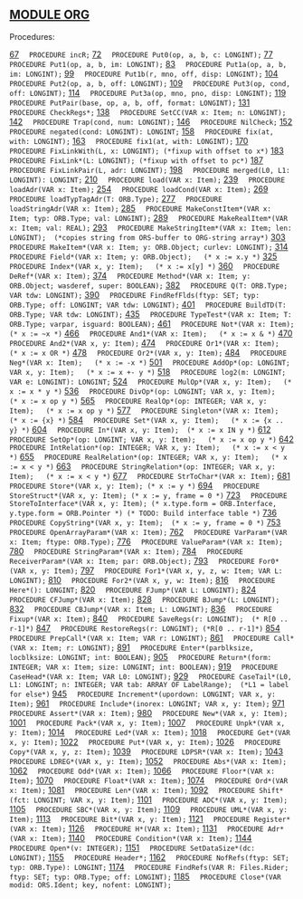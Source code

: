 
## [MODULE ORG](https://github.com/io-core/Build/blob/main/ORG.Mod)

Procedures:

[67](https://github.com/io-core/Build/blob/main/ORG.Mod#67) `  PROCEDURE incR;`
[72](https://github.com/io-core/Build/blob/main/ORG.Mod#72) `  PROCEDURE Put0(op, a, b, c: LONGINT);`
[77](https://github.com/io-core/Build/blob/main/ORG.Mod#77) `  PROCEDURE Put1(op, a, b, im: LONGINT);`
[83](https://github.com/io-core/Build/blob/main/ORG.Mod#83) `  PROCEDURE Put1a(op, a, b, im: LONGINT);`
[99](https://github.com/io-core/Build/blob/main/ORG.Mod#99) `  PROCEDURE Put1b(r, mno, off, disp: LONGINT);`
[104](https://github.com/io-core/Build/blob/main/ORG.Mod#104) `  PROCEDURE Put2(op, a, b, off: LONGINT);`
[109](https://github.com/io-core/Build/blob/main/ORG.Mod#109) `  PROCEDURE Put3(op, cond, off: LONGINT);`
[114](https://github.com/io-core/Build/blob/main/ORG.Mod#114) `  PROCEDURE Put3a(op, mno, pno, disp: LONGINT);`
[119](https://github.com/io-core/Build/blob/main/ORG.Mod#119) `  PROCEDURE PutPair(base, op, a, b, off, format: LONGINT);`
[131](https://github.com/io-core/Build/blob/main/ORG.Mod#131) `  PROCEDURE CheckRegs*;`
[138](https://github.com/io-core/Build/blob/main/ORG.Mod#138) `  PROCEDURE SetCC(VAR x: Item; n: LONGINT);`
[142](https://github.com/io-core/Build/blob/main/ORG.Mod#142) `  PROCEDURE Trap(cond, num: LONGINT);`
[146](https://github.com/io-core/Build/blob/main/ORG.Mod#146) `  PROCEDURE NilCheck;`
[152](https://github.com/io-core/Build/blob/main/ORG.Mod#152) `  PROCEDURE negated(cond: LONGINT): LONGINT;`
[158](https://github.com/io-core/Build/blob/main/ORG.Mod#158) `  PROCEDURE fix(at, with: LONGINT);`
[163](https://github.com/io-core/Build/blob/main/ORG.Mod#163) `  PROCEDURE fix1(at, with: LONGINT);`
[170](https://github.com/io-core/Build/blob/main/ORG.Mod#170) `  PROCEDURE FixLinkWith(L, x: LONGINT); (*fixup with offset to x*)`
[183](https://github.com/io-core/Build/blob/main/ORG.Mod#183) `  PROCEDURE FixLink*(L: LONGINT); (*fixup with offset to pc*)`
[187](https://github.com/io-core/Build/blob/main/ORG.Mod#187) `  PROCEDURE FixLinkPair(L, adr: LONGINT);`
[198](https://github.com/io-core/Build/blob/main/ORG.Mod#198) `  PROCEDURE merged(L0, L1: LONGINT): LONGINT;`
[210](https://github.com/io-core/Build/blob/main/ORG.Mod#210) `  PROCEDURE load(VAR x: Item);`
[239](https://github.com/io-core/Build/blob/main/ORG.Mod#239) `  PROCEDURE loadAdr(VAR x: Item);`
[254](https://github.com/io-core/Build/blob/main/ORG.Mod#254) `  PROCEDURE loadCond(VAR x: Item);`
[269](https://github.com/io-core/Build/blob/main/ORG.Mod#269) `  PROCEDURE loadTypTagAdr(T: ORB.Type);`
[277](https://github.com/io-core/Build/blob/main/ORG.Mod#277) `  PROCEDURE loadStringAdr(VAR x: Item);`
[285](https://github.com/io-core/Build/blob/main/ORG.Mod#285) `  PROCEDURE MakeConstItem*(VAR x: Item; typ: ORB.Type; val: LONGINT);`
[289](https://github.com/io-core/Build/blob/main/ORG.Mod#289) `  PROCEDURE MakeRealItem*(VAR x: Item; val: REAL);`
[293](https://github.com/io-core/Build/blob/main/ORG.Mod#293) `  PROCEDURE MakeStringItem*(VAR x: Item; len: LONGINT);  (*copies string from ORS-buffer to ORG-string array*)`
[303](https://github.com/io-core/Build/blob/main/ORG.Mod#303) `  PROCEDURE MakeItem*(VAR x: Item; y: ORB.Object; curlev: LONGINT);`
[314](https://github.com/io-core/Build/blob/main/ORG.Mod#314) `  PROCEDURE Field*(VAR x: Item; y: ORB.Object);   (* x := x.y *)`
[325](https://github.com/io-core/Build/blob/main/ORG.Mod#325) `  PROCEDURE Index*(VAR x, y: Item);   (* x := x[y] *)`
[360](https://github.com/io-core/Build/blob/main/ORG.Mod#360) `  PROCEDURE DeRef*(VAR x: Item);`
[374](https://github.com/io-core/Build/blob/main/ORG.Mod#374) `  PROCEDURE Method*(VAR x: Item; y: ORB.Object; wasderef, super: BOOLEAN);`
[382](https://github.com/io-core/Build/blob/main/ORG.Mod#382) `  PROCEDURE Q(T: ORB.Type; VAR tdw: LONGINT);`
[390](https://github.com/io-core/Build/blob/main/ORG.Mod#390) `  PROCEDURE FindRefFlds(ftyp: SET; typ: ORB.Type; off: LONGINT; VAR tdw: LONGINT);`
[401](https://github.com/io-core/Build/blob/main/ORG.Mod#401) `  PROCEDURE BuildTD(T: ORB.Type; VAR tdw: LONGINT);`
[435](https://github.com/io-core/Build/blob/main/ORG.Mod#435) `  PROCEDURE TypeTest*(VAR x: Item; T: ORB.Type; varpar, isguard: BOOLEAN);`
[461](https://github.com/io-core/Build/blob/main/ORG.Mod#461) `  PROCEDURE Not*(VAR x: Item);   (* x := ~x *)`
[466](https://github.com/io-core/Build/blob/main/ORG.Mod#466) `  PROCEDURE And1*(VAR x: Item);   (* x := x & *)`
[470](https://github.com/io-core/Build/blob/main/ORG.Mod#470) `  PROCEDURE And2*(VAR x, y: Item);`
[474](https://github.com/io-core/Build/blob/main/ORG.Mod#474) `  PROCEDURE Or1*(VAR x: Item);   (* x := x OR *)`
[478](https://github.com/io-core/Build/blob/main/ORG.Mod#478) `  PROCEDURE Or2*(VAR x, y: Item);`
[484](https://github.com/io-core/Build/blob/main/ORG.Mod#484) `  PROCEDURE Neg*(VAR x: Item);   (* x := -x *)`
[501](https://github.com/io-core/Build/blob/main/ORG.Mod#501) `  PROCEDURE AddOp*(op: LONGINT; VAR x, y: Item);   (* x := x +- y *)`
[518](https://github.com/io-core/Build/blob/main/ORG.Mod#518) `  PROCEDURE log2(m: LONGINT; VAR e: LONGINT): LONGINT;`
[524](https://github.com/io-core/Build/blob/main/ORG.Mod#524) `  PROCEDURE MulOp*(VAR x, y: Item);   (* x := x * y *)`
[536](https://github.com/io-core/Build/blob/main/ORG.Mod#536) `  PROCEDURE DivOp*(op: LONGINT; VAR x, y: Item);   (* x := x op y *)`
[565](https://github.com/io-core/Build/blob/main/ORG.Mod#565) `  PROCEDURE RealOp*(op: INTEGER; VAR x, y: Item);   (* x := x op y *)`
[577](https://github.com/io-core/Build/blob/main/ORG.Mod#577) `  PROCEDURE Singleton*(VAR x: Item);  (* x := {x} *)`
[584](https://github.com/io-core/Build/blob/main/ORG.Mod#584) `  PROCEDURE Set*(VAR x, y: Item);   (* x := {x .. y} *)`
[604](https://github.com/io-core/Build/blob/main/ORG.Mod#604) `  PROCEDURE In*(VAR x, y: Item);  (* x := x IN y *)`
[612](https://github.com/io-core/Build/blob/main/ORG.Mod#612) `  PROCEDURE SetOp*(op: LONGINT; VAR x, y: Item);   (* x := x op y *)`
[642](https://github.com/io-core/Build/blob/main/ORG.Mod#642) `  PROCEDURE IntRelation*(op: INTEGER; VAR x, y: Item);   (* x := x < y *)`
[655](https://github.com/io-core/Build/blob/main/ORG.Mod#655) `  PROCEDURE RealRelation*(op: INTEGER; VAR x, y: Item);   (* x := x < y *)`
[663](https://github.com/io-core/Build/blob/main/ORG.Mod#663) `  PROCEDURE StringRelation*(op: INTEGER; VAR x, y: Item);   (* x := x < y *)`
[677](https://github.com/io-core/Build/blob/main/ORG.Mod#677) `  PROCEDURE StrToChar*(VAR x: Item);`
[681](https://github.com/io-core/Build/blob/main/ORG.Mod#681) `  PROCEDURE Store*(VAR x, y: Item); (* x := y *)`
[694](https://github.com/io-core/Build/blob/main/ORG.Mod#694) `  PROCEDURE StoreStruct*(VAR x, y: Item); (* x := y, frame = 0 *)`
[723](https://github.com/io-core/Build/blob/main/ORG.Mod#723) `  PROCEDURE StoreToInterface*(VAR x, y: Item); (* x.type.form = ORB.Interface, y.type.form = ORB.Pointer *) (* TODO: Build interface table *)`
[736](https://github.com/io-core/Build/blob/main/ORG.Mod#736) `  PROCEDURE CopyString*(VAR x, y: Item);  (* x := y, frame = 0 *) `
[753](https://github.com/io-core/Build/blob/main/ORG.Mod#753) `  PROCEDURE OpenArrayParam*(VAR x: Item);`
[762](https://github.com/io-core/Build/blob/main/ORG.Mod#762) `  PROCEDURE VarParam*(VAR x: Item; ftype: ORB.Type);`
[776](https://github.com/io-core/Build/blob/main/ORG.Mod#776) `  PROCEDURE ValueParam*(VAR x: Item);`
[780](https://github.com/io-core/Build/blob/main/ORG.Mod#780) `  PROCEDURE StringParam*(VAR x: Item);`
[784](https://github.com/io-core/Build/blob/main/ORG.Mod#784) `  PROCEDURE ReceiverParam*(VAR x: Item; par: ORB.Object);`
[793](https://github.com/io-core/Build/blob/main/ORG.Mod#793) `  PROCEDURE For0*(VAR x, y: Item);`
[797](https://github.com/io-core/Build/blob/main/ORG.Mod#797) `  PROCEDURE For1*(VAR x, y, z, w: Item; VAR L: LONGINT);`
[810](https://github.com/io-core/Build/blob/main/ORG.Mod#810) `  PROCEDURE For2*(VAR x, y, w: Item);`
[816](https://github.com/io-core/Build/blob/main/ORG.Mod#816) `  PROCEDURE Here*(): LONGINT;`
[820](https://github.com/io-core/Build/blob/main/ORG.Mod#820) `  PROCEDURE FJump*(VAR L: LONGINT);`
[824](https://github.com/io-core/Build/blob/main/ORG.Mod#824) `  PROCEDURE CFJump*(VAR x: Item);`
[828](https://github.com/io-core/Build/blob/main/ORG.Mod#828) `  PROCEDURE BJump*(L: LONGINT);`
[832](https://github.com/io-core/Build/blob/main/ORG.Mod#832) `  PROCEDURE CBJump*(VAR x: Item; L: LONGINT);`
[836](https://github.com/io-core/Build/blob/main/ORG.Mod#836) `  PROCEDURE Fixup*(VAR x: Item);`
[840](https://github.com/io-core/Build/blob/main/ORG.Mod#840) `  PROCEDURE SaveRegs(r: LONGINT);  (* R[0 .. r-1]*)`
[847](https://github.com/io-core/Build/blob/main/ORG.Mod#847) `  PROCEDURE RestoreRegs(r: LONGINT); (*R[0 .. r-1]*)`
[854](https://github.com/io-core/Build/blob/main/ORG.Mod#854) `  PROCEDURE PrepCall*(VAR x: Item; VAR r: LONGINT);`
[861](https://github.com/io-core/Build/blob/main/ORG.Mod#861) `  PROCEDURE Call*(VAR x: Item; r: LONGINT);`
[891](https://github.com/io-core/Build/blob/main/ORG.Mod#891) `  PROCEDURE Enter*(parblksize, locblksize: LONGINT; int: BOOLEAN);`
[905](https://github.com/io-core/Build/blob/main/ORG.Mod#905) `  PROCEDURE Return*(form: INTEGER; VAR x: Item; size: LONGINT; int: BOOLEAN);`
[919](https://github.com/io-core/Build/blob/main/ORG.Mod#919) `  PROCEDURE CaseHead*(VAR x: Item; VAR L0: LONGINT);`
[929](https://github.com/io-core/Build/blob/main/ORG.Mod#929) `  PROCEDURE CaseTail*(L0, L1: LONGINT; n: INTEGER; VAR tab: ARRAY OF LabelRange);  (*L1 = label for else*)`
[945](https://github.com/io-core/Build/blob/main/ORG.Mod#945) `  PROCEDURE Increment*(upordown: LONGINT; VAR x, y: Item);`
[961](https://github.com/io-core/Build/blob/main/ORG.Mod#961) `  PROCEDURE Include*(inorex: LONGINT; VAR x, y: Item);`
[971](https://github.com/io-core/Build/blob/main/ORG.Mod#971) `  PROCEDURE Assert*(VAR x: Item);`
[980](https://github.com/io-core/Build/blob/main/ORG.Mod#980) `  PROCEDURE New*(VAR x, y: Item);`
[1001](https://github.com/io-core/Build/blob/main/ORG.Mod#1001) `  PROCEDURE Pack*(VAR x, y: Item);`
[1007](https://github.com/io-core/Build/blob/main/ORG.Mod#1007) `  PROCEDURE Unpk*(VAR x, y: Item);`
[1014](https://github.com/io-core/Build/blob/main/ORG.Mod#1014) `  PROCEDURE Led*(VAR x: Item);`
[1018](https://github.com/io-core/Build/blob/main/ORG.Mod#1018) `  PROCEDURE Get*(VAR x, y: Item);`
[1022](https://github.com/io-core/Build/blob/main/ORG.Mod#1022) `  PROCEDURE Put*(VAR x, y: Item);`
[1026](https://github.com/io-core/Build/blob/main/ORG.Mod#1026) `  PROCEDURE Copy*(VAR x, y, z: Item);`
[1039](https://github.com/io-core/Build/blob/main/ORG.Mod#1039) `  PROCEDURE LDPSR*(VAR x: Item);`
[1043](https://github.com/io-core/Build/blob/main/ORG.Mod#1043) `  PROCEDURE LDREG*(VAR x, y: Item);`
[1052](https://github.com/io-core/Build/blob/main/ORG.Mod#1052) `  PROCEDURE Abs*(VAR x: Item);`
[1062](https://github.com/io-core/Build/blob/main/ORG.Mod#1062) `  PROCEDURE Odd*(VAR x: Item);`
[1066](https://github.com/io-core/Build/blob/main/ORG.Mod#1066) `  PROCEDURE Floor*(VAR x: Item);`
[1070](https://github.com/io-core/Build/blob/main/ORG.Mod#1070) `  PROCEDURE Float*(VAR x: Item);`
[1074](https://github.com/io-core/Build/blob/main/ORG.Mod#1074) `  PROCEDURE Ord*(VAR x: Item);`
[1081](https://github.com/io-core/Build/blob/main/ORG.Mod#1081) `  PROCEDURE Len*(VAR x: Item);`
[1092](https://github.com/io-core/Build/blob/main/ORG.Mod#1092) `  PROCEDURE Shift*(fct: LONGINT; VAR x, y: Item);`
[1101](https://github.com/io-core/Build/blob/main/ORG.Mod#1101) `  PROCEDURE ADC*(VAR x, y: Item);`
[1105](https://github.com/io-core/Build/blob/main/ORG.Mod#1105) `  PROCEDURE SBC*(VAR x, y: Item);`
[1109](https://github.com/io-core/Build/blob/main/ORG.Mod#1109) `  PROCEDURE UML*(VAR x, y: Item);`
[1113](https://github.com/io-core/Build/blob/main/ORG.Mod#1113) `  PROCEDURE Bit*(VAR x, y: Item);`
[1121](https://github.com/io-core/Build/blob/main/ORG.Mod#1121) `  PROCEDURE Register*(VAR x: Item);`
[1126](https://github.com/io-core/Build/blob/main/ORG.Mod#1126) `  PROCEDURE H*(VAR x: Item);`
[1131](https://github.com/io-core/Build/blob/main/ORG.Mod#1131) `  PROCEDURE Adr*(VAR x: Item);`
[1140](https://github.com/io-core/Build/blob/main/ORG.Mod#1140) `  PROCEDURE Condition*(VAR x: Item);`
[1144](https://github.com/io-core/Build/blob/main/ORG.Mod#1144) `  PROCEDURE Open*(v: INTEGER);`
[1151](https://github.com/io-core/Build/blob/main/ORG.Mod#1151) `  PROCEDURE SetDataSize*(dc: LONGINT);`
[1155](https://github.com/io-core/Build/blob/main/ORG.Mod#1155) `  PROCEDURE Header*;`
[1162](https://github.com/io-core/Build/blob/main/ORG.Mod#1162) `  PROCEDURE NofRefs(ftyp: SET; typ: ORB.Type): LONGINT;`
[1174](https://github.com/io-core/Build/blob/main/ORG.Mod#1174) `  PROCEDURE FindRefs(VAR R: Files.Rider; ftyp: SET; typ: ORB.Type; off: LONGINT);`
[1185](https://github.com/io-core/Build/blob/main/ORG.Mod#1185) `  PROCEDURE Close*(VAR modid: ORS.Ident; key, nofent: LONGINT);`
